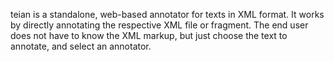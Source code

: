  teian is a standalone, web-based annotator for texts in XML format. It works by directly annotating the respective XML file or fragment. The end user does not have to know the XML markup, but just choose the text to annotate, and select an annotator.
